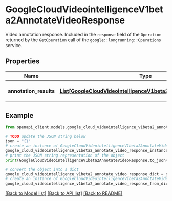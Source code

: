 # GoogleCloudVideointelligenceV1beta2AnnotateVideoResponse

Video annotation response. Included in the `response` field of the `Operation` returned by the `GetOperation` call of the `google::longrunning::Operations` service.

## Properties

Name | Type | Description | Notes
------------ | ------------- | ------------- | -------------
**annotation_results** | [**List[GoogleCloudVideointelligenceV1beta2VideoAnnotationResults]**](GoogleCloudVideointelligenceV1beta2VideoAnnotationResults.md) | Annotation results for all videos specified in &#x60;AnnotateVideoRequest&#x60;. | [optional] 

## Example

```python
from openapi_client.models.google_cloud_videointelligence_v1beta2_annotate_video_response import GoogleCloudVideointelligenceV1beta2AnnotateVideoResponse

# TODO update the JSON string below
json = "{}"
# create an instance of GoogleCloudVideointelligenceV1beta2AnnotateVideoResponse from a JSON string
google_cloud_videointelligence_v1beta2_annotate_video_response_instance = GoogleCloudVideointelligenceV1beta2AnnotateVideoResponse.from_json(json)
# print the JSON string representation of the object
print(GoogleCloudVideointelligenceV1beta2AnnotateVideoResponse.to_json())

# convert the object into a dict
google_cloud_videointelligence_v1beta2_annotate_video_response_dict = google_cloud_videointelligence_v1beta2_annotate_video_response_instance.to_dict()
# create an instance of GoogleCloudVideointelligenceV1beta2AnnotateVideoResponse from a dict
google_cloud_videointelligence_v1beta2_annotate_video_response_from_dict = GoogleCloudVideointelligenceV1beta2AnnotateVideoResponse.from_dict(google_cloud_videointelligence_v1beta2_annotate_video_response_dict)
```
[[Back to Model list]](../README.md#documentation-for-models) [[Back to API list]](../README.md#documentation-for-api-endpoints) [[Back to README]](../README.md)



